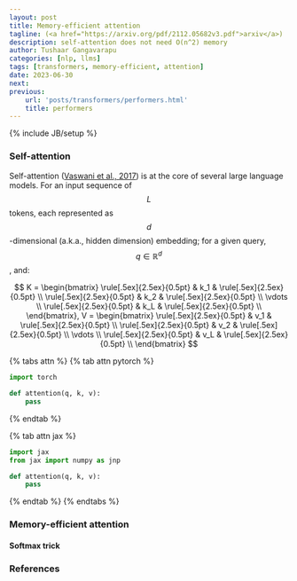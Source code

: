 ```yaml
---
layout: post
title: Memory-efficient attention
tagline: (<a href="https://arxiv.org/pdf/2112.05682v3.pdf">arxiv</a>)
description: self-attention does not need O(n^2) memory
author: Tushaar Gangavarapu
categories: [nlp, llms]
tags: [transformers, memory-efficient, attention]
date: 2023-06-30
next:
previous: 
    url: 'posts/transformers/performers.html'
    title: performers
---
```

{% include JB/setup %}

### Self-attention

Self-attention (<a href="https://arxiv.org/abs/1706.03762">Vaswani et al., 2017</a>) is at the core of several large language models. For an input sequence of $$L$$ tokens, each represented as $$d$$-dimensional (a.k.a., hidden dimension) embedding; for a given query, $$q \in \mathbb{R}^d$$, and:

$$
K = \begin{bmatrix}
\rule[.5ex]{2.5ex}{0.5pt} & k_1 & \rule[.5ex]{2.5ex}{0.5pt} \\
\rule[.5ex]{2.5ex}{0.5pt} & k_2 & \rule[.5ex]{2.5ex}{0.5pt} \\
\vdots \\
\rule[.5ex]{2.5ex}{0.5pt} & k_L & \rule[.5ex]{2.5ex}{0.5pt} \\
\end{bmatrix}, V = \begin{bmatrix}
\rule[.5ex]{2.5ex}{0.5pt} & v_1 & \rule[.5ex]{2.5ex}{0.5pt} \\
\rule[.5ex]{2.5ex}{0.5pt} & v_2 & \rule[.5ex]{2.5ex}{0.5pt} \\
\vdots \\
\rule[.5ex]{2.5ex}{0.5pt} & v_L & \rule[.5ex]{2.5ex}{0.5pt} \\
\end{bmatrix}
$$

{% tabs attn %}
{% tab attn pytorch %}
```python
import torch

def attention(q, k, v):
    pass
```
{% endtab %}

{% tab attn jax %}
```python
import jax
from jax import numpy as jnp

def attention(q, k, v):
    pass
```
{% endtab %}
{% endtabs %}

### Memory-efficient attention

#### Softmax trick

### References
